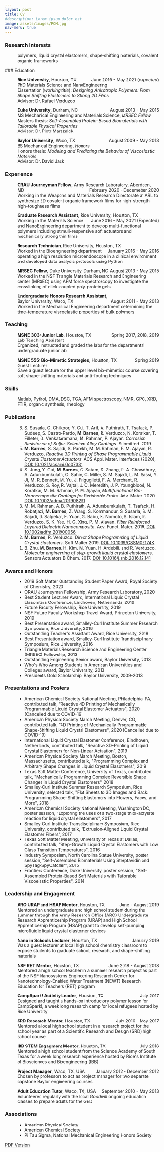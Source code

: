 ```yaml
---
layout: post
title: CV
#description: Lorem ipsum dolor est
image: assets/images/POM.jpg
nav-menu: true
---
```

 
 <style type="text/css">
<!--
.tab { margin-left: 40px; }
-->
</style>

 <style type="text/css">
<!--
.2tab { margin-left: 120px; }
-->
</style>

### Research Interests
<p class="tab">
polymers, liquid crystal elastomers, shape-shifting materials, covalent organic frameworks</p> 
### Education 

<p class="tab"><b>Rice University</b>, Houston, TX
<span style="float:right;">June 2016 - May 2021 (<i>expected</i>)</span>
<br><nobr>PhD Materials Science and NanoEngineering</nobr>
<br>Dissertation (<i>working title</i>): <i>Designing Anisotropic Polymers: From Shape Shifting Elastomers to Strong 2D Films</i>
<br>Advisor: Dr. Rafael Verduzco
</p>

<p class="tab"><b>Duke University</b>, Durham, NC
<span style="float:right;">August 2013 - May 2015</span>
<br><nobr>MS Mechanical Engineering </nobr>and Materials Science, <i>MRSEC Fellow </i>
<br>Masters thesis: <i>Self-Assembled Protein-Based Biomaterials with Tailorable Physical Properties</i>
<br>Advisor: Dr. Piotr Marszalek
</p>

<p class="tab"><b>Baylor University</b>, Waco, TX
<span style="float:right;">August 2009 - May 2013</span>
<br><nobr>BS Mechanical Engineering</nobr>, <i>Honors</i>
<br>Honors thesis: <i>Modeling and Predicting the Behavior of Viscoelastic Materials</i>
<br>Advisor: Dr. David Jack
</p>


### Experience
<p class="tab"><b>ORAU Journeyman Fellow</b>, Army Research Laboratory, Aberdeen, MD 
<span style="float:right;">February 2020 - Decemeber 2020</span>
<br><nobr>Working in the Weapons</nobr> and Materials Research Directorate at ARL to synthesize 2D covalent organic framework films for high-strength high-toughness films
</p>
 
<p class="tab"><b>Graduate Research Assistant</b>, Rice University, Houston, TX 
<span style="float:right;">June 2016 - May 2021 (Expected)</span>
<br><nobr>Working in the Materials</nobr> Science and NanoEngineering department to develop multi-functional polymers including stimuli-responsive soft actuators and mechanically strong thin films 
</p>

<p class="tab"><b>Research Technician</b>, Rice University, Houston, TX 
<span style="float:right;">January 2016 - May 2016</span>
<br><nobr>Worked in the Bioengineering</nobr> department operating a high resolution microendoscope in a clinical environment and developed data analysis protocols using Python
</p>

<p class="tab"><b>MRSEC Fellow</b>, Duke University, Durham, NC 
<span style="float:right;">August 2013 - May 2015</span>
<br><nobr>Worked in the NSF Triangle</nobr> Materials Research and Engineering center (MRSEC) using AFM force spectroscopy to investigate the crosslinking of click-coupled poly-protein gels
</p>

<p class="tab"><b>Undergraduate Honors Research Assistant</b>, <nobr>Baylor University, Waco, TX</nobr>
<span style="float:right;">August 2011  - May 2013</span>
 <br><nobr>Worked in the Mechanical Engineering</nobr> department determining the time-temperature viscoelastic properties of bulk
polymers
</p>

### Teaching
<p class="tab"><b>MSNE 303: Junior Lab</b>, <nobr>Houston, TX</nobr>
<span style="float:right;">Spring 2017, 2018, 2019</span>
<br> <nobr>Lab Teaching Assistant</nobr>
<br>Organized, instructed and graded the labs for the departmental undergraduate junior lab   
</p>

<p class="tab"><b>MSNE 555: Bio-Mimetic Strategies</b>, <nobr>Houston, TX</nobr>
<span style="float:right;">Spring 2019</span>
<br> Guest Lecturer
<br>Gave a guest lecture for the upper level bio-mimetics course covering soft shape-shifting materials and  anti-fouling techniques
</p>

### Skills
<p class="tab">
Matlab, Pythol, DMA, DSC, TGA, AFM spectroscopy, NMR, GPC, XRD, FTIR, organic synthesis, rheology </p> 

### Publications
<p class="tab">
    <ol reversed class = "tab"> 
     <li>S. Susarla, G. Chilkoor, Y. Cui, T. Arif, A. Puthirath, T. Tsafack, P. Sudeep, S. Castro-Pardo, <b>M. Barnes</b>, R. Verduzco, N. Koratkar, T. Filleter, G. Venkataramana, M. Rahman, P. Ajayan. <i>Corrosion Resistance of Sulfur-Selenium Alloy Coatings</i>. Submitted. 2019. </li>
     <li><b>M. Barnes</b>, S. Sajadi, S. Parekh, M. M. Rahman, P. M. Ajayan, R. Verduzco, <i>Reactive 3D Printing of Shape Programmable Liquid Crystal Elastomer Actuators</i>. ACS Appl. Mater. Interfaces (2020), <a href="https://pubs.acs.org/doi/10.1021/acsami.0c07331">DOI: 10.1021/acsami.0c07331</a>.</li> 
     <li>S. Jung, Y. Cui, <b>M. Barnes</b>, C. Satam, S. Zhang, R. A. Chowdhury, A. Adumbumkulath, O. Sahin, C. Miller, S. M. Sajadi, L. M. Sassi, Y. Ji, M. R. Bennett, M. Yu, J. Friguglietti, F. A. Merchant, R. Verduzco, S. Roy, R. Vajtai, J. C. Meredith, J. P. Youngblood, N. Koratkar, M. M. Rahman, P. M. Ajayan, <i>Multifunctional Bio-Nanocomposite Coatings for Perishable Fruits</i>. Adv. Mater. 2020. <a href="https://onlinelibrary.wiley.com/doi/epdf/10.1002/adma.201908291">DOI: 10.1002/adma.201908291</a></li>
     <li>M. M. Rahman, A. B. Puthirath, A. Adumbumkulath, T. Tsafack, H. Robatjazi, <b>M. Barnes</b>, Z. Wang, S. Kommandur, S. Susarla, S. M. Sajadi, D. Salpekar, F. Yuan, G. Babu, K. Nomoto, S. Islam, R. Verduzco, S. K. Yee, H. G. Xing, P. M. Ajayan, <i>Fiber Reinforced Layered Dielectric Nanocomposite</i>. Adv. Funct. Mater. 2019. <a 
href="https://onlinelibrary.wiley.com/doi/abs/10.1002/adfm.201900056">DOI: 10.1002/adfm.201900056</a> </li>
     <li><b>M. Barnes</b>, R. Verduzco. <i>Direct Shape Programming of Liquid Crystal Elastomers</i>. Soft Matter 2019. <a href="https://pubs.rsc.org/en/content/articlelanding/2018/sm/c8sm02174k#!divAbstract/">DOI: 10.1039/C8SM02174K</a></li>
     <li>B. Zhu, <b>M. Barnes</b>, H. Kim, M. Yuan, H. Ardebili, and R. Verduzco. <i>Molecular engineering of step-growth liquid crystal elastomers</i>. Sensors Actuators B Chem. 2017. <a href="https://www.sciencedirect.com/science/article/pii/S0925400516321128/">DOI: 10.1016/j.snb.2016.12.141</a></li>
    </ol>
</p> 

### Awards and Honors

<p class="tab">
    <ul class = "tab">
        <li>2019 Soft Matter Outstanding Student Paper Award, Royal Society of Chemistry, 2020</li>
        <li>ORAU Journeyman Fellowship, Army Research Laboratory, 2020</li>
        <li>Best Student Lecturer Award, International Liquid Crystal Elasomters Conference, Eindhoven, Netherlands, 2019</li>
        <li>Future Faculty Fellowship, Rice University, 2019</li>
        <li>NSF Future Faculty Workshop Travel Award, Princeton University, 2019</li>
        <li>Best Presentation award, Smalley-Curl Institute Summer Research Symposium, Rice University, 2018</li>
        <li>Outstanding Teacher's Assistant Award, Rice University, 2018</li>
        <li>Best Presentation award, Smalley-Curl Institute Trandisciplinary Symposium, Rice University, 2016</li>
        <li>Triangle Materials Research Science and Engineering Center (MRSEC) Fellowship, 2013</li>
        <li>Outstanding Engineering Senior award, Baylor University, 2013</li>
        <li>Who's Who Among Students in American Universities and Colleges award, Baylor University, 2013</li>
        <li>Presidents Gold Scholarship, Baylor University, 2009-2013</li>
    </ul>
</p> 


### Presentations and Posters
<p class="tab">
    <ul class = "tab">
        <li>American Chemical Society National Meeting, Philadelphia, PA, contributed talk, "Reactive 4D Printing of Mechanically Programmable Liquid Crystal Elastomer Actuators", 2020 (Cancelled due to COVID-19)</li>          
     <li>American Physical Society March Meeting, Denver, CO, contributed talk, "4D Printing of Mechanically Programmable Shape-Shifting Liquid Crystal Elastomers", 2020 (Cancelled due to COVID-19)</li>  
        <li>International Liquid Crystal Elastomer Conference, Eindhoven, Netherlands, contributed talk, "Reactive 3D-Printing of Liquid Crystal Elastomers for Non-Linear Actuation", 2019</li>        
        <li>American Physical Society March Meeting, Boston, Massachusetts, contributed talk, "Programming Complex and Arbitrary Shape Changes in Liquid Crystal Elasotmers", 2019</li>
        <li>Texas Soft Matter Conference, University of Texas, contributed talk, "Mechanically Programming Complex Reversible Shape Changes in Liquid Crystal Elastomers", 2018</li>
        <li>Smalley-Curl Institute Summer Research Symposium, Rice University, selected talk, "Flat Sheets to 3D Images and Back: Programming Shape-Shifting Elastomers into Flowers, Faces, and More", 2018</li>
         <li>American Chemical Society National Meeting, Washington DC, poster session, "Exploring the uses of a two-stage thiol-acrylate reaction for liquid crystal elastomers", 2017</li>
        <li>Smalley-Curl Institute Transdisciplinary Symposium, Rice University, contributed talk, "Extrusion-Aligned Liquid Crystal Elastomer Fibers", 2017</li>
        <li>Texas Soft Matter Meeting, University of Texas at Dallas, contributed talk, "Step-Growth Liquid Crystal Elastomers with Low Glass Transition Temperatures", 2016</li>
        <li>Industry Symposium, North Carolina Statue University, poster session, "Self-Assembled Biomaterials Using Streptavidin and SpyTag-SpyCatcher", 2015</li>
        <li>Frontiers Conference, Duke University, poster session, "Self-Assembled Protein-Based Soft Materials with Tailorable Viscoelastic Properties", 2014</li>
    </ul>
</p> 


### Leadership and Engagement

<p class="tab"><b>ARO URAP and HSAP Mentor</b>, Houston, TX
<span style="float:right;">June - August 2019</span>
<br><nobr>Mentored an undergraduate and high </nobr> school student during the summer through the Army Research Office (ARO) Undergraduate Research Apprenticeship Program (URAP) and High School Apprenticeship Program (HSAP) grant to develop self-pumping microfluidic liquid crystal elastomer devices
</p>

<p class="tab"><b>Nano in Schools Lecturer</b>, Houston, TX
<span style="float:right;">January 2019</span>
<br><nobr>Was a guest lecturer at local high school</nobr> chemistry classroom to expose students to graduate school, research, and shape-shifting materials
</p>

<p class="tab"><b>NSF RET Mentor</b>, Houston, TX
<span style="float:right;">June 2018 - August 2018</span>
<br><nobr>Mentored a high school teacher </nobr>in a summer research project as part of the NSF Nanosystems Engineering Research Center for Nanotechnology-Enabled Water Treatment (NEWT) Research Education for Teachers (RET) program
</p>

<p class="tab"><b>CampSpark! Activity Leader</b>, Houston, TX
<span style="float:right;">July 2017</span>
<br><nobr>Designed and taught a hands-on</nobr> introductory polymer lesson for CampSpark!, a week long research camp for local refugees hosted by Rice University
</p>

<p class="tab"><b>SRD Research Mentor</b>, Houston, TX
<span style="float:right;">July 2016 - May 2017</span>
<br><nobr>Mentored a local high school student</nobr> in a research project for the school year as part of a Scientific Research and Design (SRD) high school course
</p>

<p class="tab"><b>IBB STEM Engagment Mentor</b>, Houston, TX
<span style="float:right;">July 2016</span>
<br><nobr>Mentored a high school student from</nobr> the Science Academy of South Texas for a week long research experience hosted by Rice's Institute of Biosciences and Bioengineering (IBB)
</p>

<p class="tab"><b>Project Manager</b>, Waco, TX, USA
<span style="float:right;">January 2012 - December 2012</span>
<br><nobr>Chosen by professors to act as</nobr> project manager for two separate capstone Baylor engineering courses
</p>

<p class="tab"><b>Adult Education Tutor</b>, Waco, TX, USA
<span style="float:right;">September 2010 - May 2013</span>
<br><nobr>Volunteered regularly with the local</nobr> <i>Goodwill</i> ongoing education classes to prepare adults for the GED
</p>

### Associations

<p class="tab">
    <ul class = "tab">
        <li>American Physical Society</li>
        <li>American Chemical Society</li>
        <li>Pi Tau Sigma, National Mechanical Engineering Honors Society</li>
    </ul>
</p> 

[PDF Version](assets/images/MGBarnes_CV.pdf)

